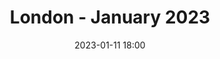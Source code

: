 ---
templateKey: 'event-page'
eventId: ebed2abe-aefb-4ad5-8c9c-edd8fb92332a
title: London - January 2023
sup: "Join us for the 1st Sitecore Technical User Group meetup of 2023, along with pizza and drinks.
Hosted at Avanade's London Office, there will be talks from experts from the Sitecore community as well as time to catch up with contacts and make new connections."
intro: "<p>**Join us for the 1st Sitecore Technical User Group meetup of 2023, along with pizza and drinks.**</p>

<p>Hosted at Avanade's London Office, there will be talks from experts from the Sitecore community as well as time to catch up with contacts and make new connections.</p>

<p>We will be following all government advice for hosting events to ensure that attendees are safe and comfortable.</p>

<p>Please sign in and RSVP at the bottom of this page, so we can keep track of numbers for food and drinks.</p>

<p>Looking forward to seeing you all there.</p>

<p>One more thing, if you're considering a new role then check out [open Avanade Sitecore careers](https://careers.avanade.com/jobsengb/SearchJobs/sitecore?3_56_3=19799).</p>"
date: 2023-01-11 18:00
dateConfirmed: true
showOnlineRsvp: false
sponsors: Avanade
venue:
  name: Avanade 
  address: 30 Cannon St, London EC4M 6XH
  position: 
  details: ""
agenda:
  - agenda-item:
    time: "18:00"
    value: Arrival and networking
  - agenda-item:
    time: "TBD"
    value: Talks are yet to be scheduled. Please contact us if you are interested in presenting.
  - agenda-item:
    time: "20:30"
    value: Close
meta:
  metaTitle: Sitecore User Group - London January 2023
  metaDescription: Join us for the 1st London Sitecore Technical User Group meetup of 2023
  metaKeywords: sitecore, user group, london, Avanade
---